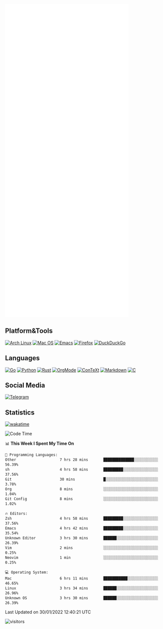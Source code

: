 ![Metrics](https://github.com/SteamedFish/SteamedFish/blob/master/github-metrics.svg)

## Platform&Tools

[![Arch Linux](https://img.shields.io/badge/ArchLinux-1793D1?logo=arch-linux&logoColor=fff&style=flat-square)](https://archlinux.org/)
[![Mac OS](https://img.shields.io/badge/MacOS-000000?style=flat-square&logo=macos&logoColor=F0F0F0)](https://www.apple.com/macos/)
[![Emacs](https://img.shields.io/badge/Emacs-%237F5AB6.svg?&style=flat-square&logo=gnu-emacs&logoColor=white)](https://www.gnu.org/software/emacs/)
[![Firefox](https://img.shields.io/badge/Firefox-FF7139?style=flat-square&logo=Firefox-Browser&logoColor=white)](https://firefox.com/)
[![DuckDuckGo](https://img.shields.io/badge/DuckDuckGo-DE5833?style=flat-square&logo=DuckDuckGo&logoColor=white)](https://duckduckgo.com/)

## Languages

[![Go](https://img.shields.io/badge/Golang-%2300ADD8.svg?style=flat-square&logo=go&logoColor=white)](https://golang.org/)
[![Python](https://img.shields.io/badge/Python-3670A0?style=flat-square&logo=python&logoColor=ffdd54)](https://www.python.org/)
[![Rust](https://img.shields.io/badge/Rust-%23000000.svg?style=flat-square&logo=rust&logoColor=white)](https://www.rust-lang.org/)
[![OrgMode](https://img.shields.io/badge/OrgMode-%23000000.svg?style=flat-square&logo=org&logoColor=white)](https://orgmode.org/)
[![ConTeXt](https://img.shields.io/badge/ConTeXt-%23008080.svg?style=flat-square&logo=latex&logoColor=white)](https://contextgarden.net/)
[![Markdown](https://img.shields.io/badge/MarkDown-%23000000.svg?style=flat-square&logo=markdown&logoColor=white)](https://daringfireball.net/projects/markdown/)
[![C](https://img.shields.io/badge/C-%2300599C.svg?style=flat-square&logo=c&logoColor=white)](https://www.iso.org/standard/74528.html)

## Social Media

[![Telegram](https://img.shields.io/badge/SteamedFish-2CA5E0?style=social&logo=telegram&logoColor=white)](https://t.me/SteamedFish)

## Statistics
[![wakatime](https://wakatime.com/badge/user/168280d6-fcf2-4b4f-ad3a-dc4612f35b38.svg)](https://wakatime.com/@168280d6-fcf2-4b4f-ad3a-dc4612f35b38)

<!--START_SECTION:waka-->
![Code Time](http://img.shields.io/badge/Code%20Time-1%2C582%20hrs%2034%20mins-blue)

📊 **This Week I Spent My Time On** 

```text
💬 Programming Languages: 
Other                    7 hrs 28 mins       ██████████████░░░░░░░░░░░   56.39% 
sh                       4 hrs 58 mins       █████████░░░░░░░░░░░░░░░░   37.56% 
Git                      30 mins             █░░░░░░░░░░░░░░░░░░░░░░░░   3.78% 
Org                      8 mins              ░░░░░░░░░░░░░░░░░░░░░░░░░   1.04% 
Git Config               8 mins              ░░░░░░░░░░░░░░░░░░░░░░░░░   1.02%

🔥 Editors: 
Zsh                      4 hrs 58 mins       █████████░░░░░░░░░░░░░░░░   37.56% 
Emacs                    4 hrs 42 mins       █████████░░░░░░░░░░░░░░░░   35.54% 
Unknown Editor           3 hrs 30 mins       ██████░░░░░░░░░░░░░░░░░░░   26.39% 
Vim                      2 mins              ░░░░░░░░░░░░░░░░░░░░░░░░░   0.25% 
Neovim                   1 min               ░░░░░░░░░░░░░░░░░░░░░░░░░   0.25%

💻 Operating System: 
Mac                      6 hrs 11 mins       ███████████░░░░░░░░░░░░░░   46.65% 
Linux                    3 hrs 34 mins       ██████░░░░░░░░░░░░░░░░░░░   26.96% 
Unknown OS               3 hrs 30 mins       ██████░░░░░░░░░░░░░░░░░░░   26.39%

```


 Last Updated on 30/01/2022 12:40:21 UTC
<!--END_SECTION:waka-->

![visitors](https://visitor-badge.laobi.icu/badge?page_id=SteamedFish.SteamedFish)
